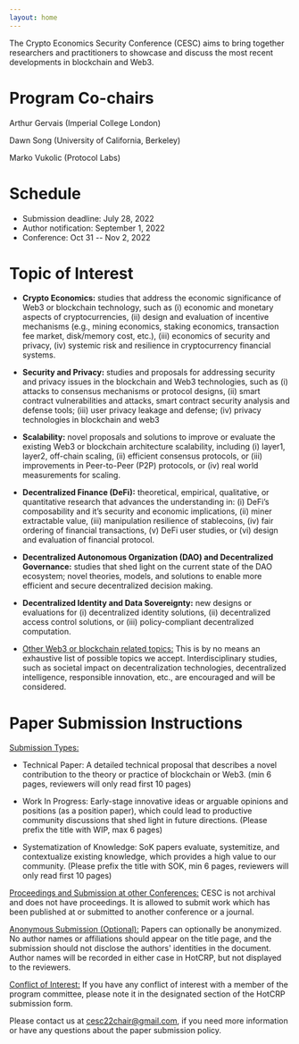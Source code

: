 ```yaml
---
layout: home
---
```


The Crypto Economics Security Conference (CESC) aims to bring together researchers and practitioners to showcase and discuss the most recent developments in blockchain and Web3.

# Program Co-chairs

Arthur Gervais (Imperial College London)

Dawn Song (University of California, Berkeley)

Marko Vukolic (Protocol Labs)

# Schedule

- Submission deadline: July 28, 2022
- Author notification: September 1, 2022
- Conference: Oct 31 -- Nov 2, 2022

# Topic of Interest

- **Crypto Economics:** studies that address the economic significance of Web3 or blockchain technology, such as (i) economic and monetary aspects of cryptocurrencies, (ii) design and evaluation of incentive mechanisms (e.g., mining economics, staking economics, transaction fee market, disk/memory cost, etc.), (iii) economics of security and privacy, (iv) systemic risk and resilience in cryptocurrency financial systems.

- **Security and Privacy:** studies and proposals for addressing security and privacy issues in the blockchain and Web3 technologies, such as (i) attacks to consensus mechanisms or protocol designs, (ii) smart contract vulnerabilities and attacks, smart contract security analysis and defense tools;  (iii) user privacy leakage and defense; (iv) privacy technologies in blockchain and web3

- **Scalability:** novel proposals and solutions to improve or evaluate the existing Web3 or blockchain architecture scalability, including (i) layer1, layer2, off-chain scaling, (ii) efficient consensus protocols, or (iii) improvements in Peer-to-Peer (P2P) protocols, or (iv) real world measurements for scaling.

- **Decentralized Finance (DeFi):** theoretical, empirical, qualitative, or quantitative research that advances the understanding in: (i) DeFi’s composability and it’s security and economic implications, (ii) miner extractable value, (iii) manipulation resilience of stablecoins, (iv) fair ordering of financial transactions, (v) DeFi user studies, or (vi) design and evaluation of financial protocol.

- **Decentralized Autonomous Organization (DAO) and Decentralized Governance:** studies that  shed light on the current state of the DAO ecosystem; novel theories, models, and solutions to enable more efficient and secure decentralized decision making.

- **Decentralized Identity and Data Sovereignty:** new designs or evaluations for (i) decentralized identity solutions, (ii) decentralized access control solutions, or (iii) policy-compliant decentralized computation.

- <ins>Other Web3 or blockchain related topics:</ins> This is by no means an exhaustive list of possible topics we accept. Interdisciplinary studies, such as societal impact on decentralization technologies, decentralized intelligence, responsible innovation, etc., are encouraged and will be considered.

# Paper Submission Instructions

<ins>Submission Types:</ins>

- Technical Paper: A detailed technical proposal that describes a novel contribution to the theory or practice of blockchain or Web3. (min 6 pages, reviewers will only read first 10 pages)

- Work In Progress: Early-stage innovative ideas or arguable opinions and positions (as a position paper), which could lead to productive community discussions that shed light in future directions. (Please prefix the title with WIP, max 6 pages)

- Systematization of Knowledge: SoK papers evaluate, systemitize, and contextualize existing knowledge, which provides a high value to our community. (Please prefix the title with SOK, min 6 pages, reviewers will only read first 10 pages)

<ins>Proceedings and Submission at other Conferences:</ins> CESC is not archival and does not have proceedings. It is allowed to submit work which has been published at or submitted to another conference or a journal.

<ins>Anonymous Submission (Optional):</ins> Papers can optionally be anonymized. No author names or affiliations should appear on the title page, and the submission should not disclose the authors' identities in the document. Author names will be recorded in either case in HotCRP, but not displayed to the reviewers.

<ins>Conflict of Interest:</ins> If you have any conflict of interest with a member of the program committee, please note it in the designated section of the HotCRP submission form.

Please contact us at [cesc22chair@gmail.com](mailto:cesc22chair@gmail.com), if you need more information or have any questions about the paper submission policy.